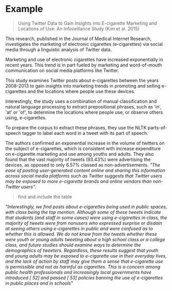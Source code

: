 # Example


> Using Twitter Data to Gain Insights into E-cigarette Marketing and Locations of Use: An Infoveillance Study (Kim et al. 2015)

This research, published in the Journal of Medical Internet Research, investigates the marketing of electronic cigarettes (e-cigarettes) via social media through a linguistic analysis of Twitter data. 

Marketing and use of electronic cigarettes have increased exponentially in recent years. This trend is in part fueled by marketing and word-of-mouth communication on social media platforms like Twitter.

This study examines Twitter posts about e-cigarettes between the years 2008-2013 to gain insights into marketing trends in promoting and selling e-cigarettes and the locations where people use these devices.

Interestingly, the study uses a combination of manual classification and natural language processing to extract prepositional phrases, such as 'in', 'at' or 'of', to determine the locations where people use, or observe others using, e-cigarettes.

To prepare the corpus to extract these phrases, they use the NLTK parts-of-speech tagger to label each word in a tweet with its part of speech. 

The authors confirmed an exponential increase in the volume of twitters on the subject of e-cigarettes, which is consistent with increase expenditure on e-cigarette marketing and use among youths and adults. They also found that the vast majority of tweets (93.43%) were advertising the devices, as opposed to only 6.57% classed as non-advertisements. *"The ease of posting user-generated content online and sharing this information across social media platforms such as Twitter suggests that Twitter users may be exposed to more e-cigarette brands and online vendors than non-Twitter users"*.

> find and include the table


*"Interestingly, we find posts about e-cigarettes being used in public spaces, with class being the top mention. Although some of these tweets indicate that students (and staff in some cases) were using e-cigarettes in class, the majority of tweets were from nonusers who expressed surprise or disdain at seeing others using e-cigarettes in public and were confused as to whether this is allowed. We do not know from the tweets whether these were youth or young adults tweeting about a high school class or a college class, and future studies should examine ways to determine the demographics of tweeters. Regardless, these results suggest that youth and young adults may be exposed to e-cigarette use in their everyday lives, and the lack of action by staff may give them a sense that e-cigarette use is permissible and not as harmful as cigarettes. This is a concern among public health professionals and increasingly local governments have introduced [ 52] and passed [ 53] policies banning the use of e-cigarettes in public places and in schools"* 

